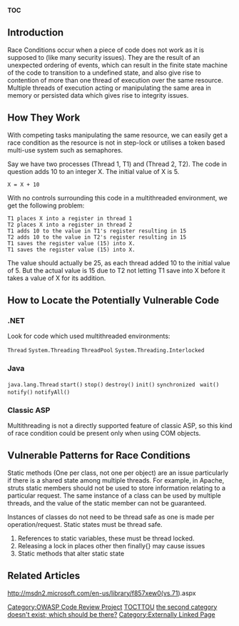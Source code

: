 __TOC__

## Introduction

Race Conditions occur when a piece of code does not work as it is
supposed to (like many security issues). They are the result of an
unexpected ordering of events, which can result in the finite state
machine of the code to transition to a undefined state, and also give
rise to contention of more than one thread of execution over the same
resource. Multiple threads of execution acting or manipulating the same
area in memory or persisted data which gives rise to integrity issues.

## How They Work

With competing tasks manipulating the same resource, we can easily get a
race condition as the resource is not in step-lock or utilises a token
based multi-use system such as semaphores.

Say we have two processes (Thread 1, T1) and (Thread 2, T2). The code in
question adds 10 to an integer X. The initial value of X is 5.

`X = X + 10`

With no controls surrounding this code in a multithreaded environment,
we get the following problem:

`T1 places X into a register in thread 1`
`T2 places X into a register in thread 2`
`T1 adds 10 to the value in T1's register resulting in 15`
`T2 adds 10 to the value in T2's register resulting in 15`
`T1 saves the register value (15) into X.`
`T1 saves the register value (15) into X.`

The value should actually be 25, as each thread added 10 to the initial
value of 5. But the actual value is 15 due to T2 not letting T1 save
into X before it takes a value of X for its addition.

## How to Locate the Potentially Vulnerable Code

### .NET

Look for code which used multithreaded environments:

`Thread`
`System.Threading`
`ThreadPool`
`System.Threading.Interlocked`

### Java

`java.lang.Thread`
`start()`
`stop()`
`destroy()`
`init()`
`synchronized `
`wait()`
`notify()`
`notifyAll()`

### Classic ASP

Multithreading is not a directly supported feature of classic ASP, so
this kind of race condition could be present only when using COM
objects.

## Vulnerable Patterns for Race Conditions

Static methods (One per class, not one per object) are an issue
particularly if there is a shared state among multiple threads. For
example, in Apache, struts static members should not be used to store
information relating to a particular request. The same instance of a
class can be used by multiple threads, and the value of the static
member can not be guaranteed.

Instances of classes do not need to be thread safe as one is made per
operation/request. Static states must be thread safe.

1.  References to static variables, these must be thread locked.
2.  Releasing a lock in places other then finally{} may cause issues
3.  Static methods that alter static state

## Related Articles

<http://msdn2.microsoft.com/en-us/library/f857xew0(vs.71>).aspx

[Category:OWASP Code Review
Project](Category:OWASP_Code_Review_Project "wikilink")
[TOCTTOU](Category:Data_Integrity "wikilink") [the second category
doesn't exist; which should be there?](Category:FIXME "wikilink")
[Category:Externally Linked
Page](Category:Externally_Linked_Page "wikilink")